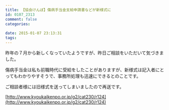 ```yaml
---
title: 【協会けんぽ】傷病手当金支給申請書などが新様式に
id: 0107_2313
comment: false
categories:
   
date: 2015-01-07 23:13:31
tags:
---
```


昨年の７月から新しくなっていたようですが、昨日ご相談をいただいて気づきました。

傷病手当金は私も前職時代に受給をしたことがありますが、新様式は記入者にとってもわかりやすそうで、事務所処理も迅速にできるとのことです。

ご相談者様には旧様式を送ってしまいましたので再送です。

[http://www.kyoukaikenpo.or.jp/g2/cat230/r124](http://www.kyoukaikenpo.or.jp/g2/cat230/r124)